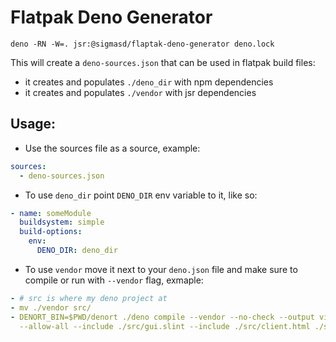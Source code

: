 # Flatpak Deno Generator

```
deno -RN -W=. jsr:@sigmasd/flaptak-deno-generator deno.lock
```

This will create a `deno-sources.json` that can be used in flatpak build files:

- it creates and populates `./deno_dir` with npm dependencies
- it creates and populates `./vendor` with jsr dependencies

## Usage:

- Use the sources file as a source, example:

```yml
sources:
  - deno-sources.json
```

- To use `deno_dir` point `DENO_DIR` env variable to it, like so:

```yml
- name: someModule
  buildsystem: simple
  build-options:
    env:
      DENO_DIR: deno_dir
```

- To use `vendor` move it next to your `deno.json` file and make sure to compile
  or run with `--vendor` flag, exmaple:

```yml
- # src is where my deno project at
- mv ./vendor src/
- DENORT_BIN=$PWD/denort ./deno compile --vendor --no-check --output virtaudio-bin --cached-only
  --allow-all --include ./src/gui.slint --include ./src/client.html ./src/gui.ts
```
